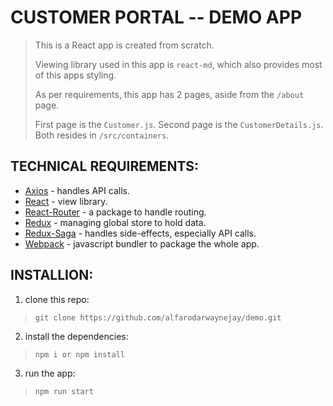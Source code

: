 # CUSTOMER PORTAL -- DEMO APP

> This is a React app is created from scratch.
> 
> Viewing library used in this app is `react-md`, which also provides most of this apps styling.
>
> As per requirements, this app has 2 pages, aside from the `/about` page.
>
> First page is the `Customer.js`. Second page is the `CustomerDetails.js`. Both resides in `/src/containers`.


## TECHNICAL REQUIREMENTS:
- [Axios]('https://github.com/axios/axios') - handles API calls.
- [React]('https://reactjs.org/') - view library.
- [React-Router]('https://reacttraining.com/react-router/') - a package to handle routing.
- [Redux]('https://redux.js.org/') - managing global store to hold data.
- [Redux-Saga]('https://redux-saga.js.org/') -  handles side-effects, especially API calls.
- [Webpack]('https://webpack.js.org/') - javascript bundler to package the whole app.

## INSTALLION:
1. clone this repo:
>`git clone https://github.com/alfarodarwaynejay/demo.git`

2. install the dependencies:
> `npm i or npm install`

3. run the app:
> `npm run start`
